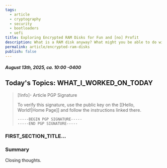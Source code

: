 ```yaml
---
tags:
  - article
  - cryptography
  - security
  - bootloaders
  - uefi
title: Exploring Encrypted RAM Disks for Fun and [no] Profit
description: What is a RAM disk anyway? What might you be able to do with power of these arcane runes if you could combine them with cryptographic constructs? Let's explore that together!
permalink: article/encrypted-ram-disks
publish: false
---
```

#####  August 13th, 2025, ca. 10:00 -0400
## Today's Topics: WHAT_I_WORKED_ON_TODAY
> [!info]- Article PGP Signature
>
> To verify this signature, use the public key on the [[Hello, World!|Home Page]] and follow the instructions linked there.
>
> ```
> -----BEGIN PGP SIGNATURE-----
> -----END PGP SIGNATURE-----
> ```
>

### FIRST_SECTION_TITLE...

### Summary
Closing thoughts.